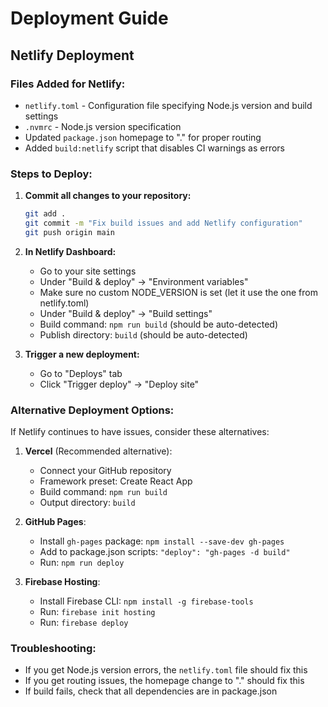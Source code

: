 # Deployment Guide

## Netlify Deployment

### Files Added for Netlify:
- `netlify.toml` - Configuration file specifying Node.js version and build settings
- `.nvmrc` - Node.js version specification
- Updated `package.json` homepage to "." for proper routing
- Added `build:netlify` script that disables CI warnings as errors

### Steps to Deploy:

1. **Commit all changes to your repository:**
   ```bash
   git add .
   git commit -m "Fix build issues and add Netlify configuration"
   git push origin main
   ```

2. **In Netlify Dashboard:**
   - Go to your site settings
   - Under "Build & deploy" → "Environment variables"
   - Make sure no custom NODE_VERSION is set (let it use the one from netlify.toml)
   - Under "Build & deploy" → "Build settings"
   - Build command: `npm run build` (should be auto-detected)
   - Publish directory: `build` (should be auto-detected)

3. **Trigger a new deployment:**
   - Go to "Deploys" tab
   - Click "Trigger deploy" → "Deploy site"

### Alternative Deployment Options:

If Netlify continues to have issues, consider these alternatives:

1. **Vercel** (Recommended alternative):
   - Connect your GitHub repository
   - Framework preset: Create React App
   - Build command: `npm run build`
   - Output directory: `build`

2. **GitHub Pages**:
   - Install `gh-pages` package: `npm install --save-dev gh-pages`
   - Add to package.json scripts: `"deploy": "gh-pages -d build"`
   - Run: `npm run deploy`

3. **Firebase Hosting**:
   - Install Firebase CLI: `npm install -g firebase-tools`
   - Run: `firebase init hosting`
   - Run: `firebase deploy`

### Troubleshooting:

- If you get Node.js version errors, the `netlify.toml` file should fix this
- If you get routing issues, the homepage change to "." should fix this
- If build fails, check that all dependencies are in package.json
